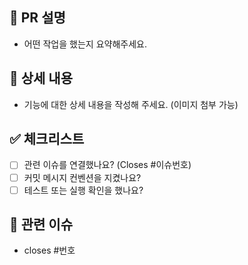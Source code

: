 ## 📝 PR 설명

- 어떤 작업을 했는지 요약해주세요.

## 📝 상세 내용

- 기능에 대한 상세 내용을 작성해 주세요. (이미지 첨부 가능)

## ✅ 체크리스트

- [ ] 관련 이슈를 연결했나요? (Closes #이슈번호)
- [ ] 커밋 메시지 컨벤션을 지켰나요?
- [ ] 테스트 또는 실행 확인을 했나요?

## 📎 관련 이슈

- closes #번호
